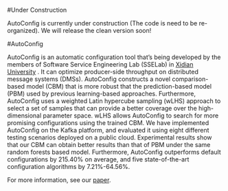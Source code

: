 #Under Construction

AutoConfig is currently under construction (The code is need to be re-organized). We will release the clean version soon!

#AutoConfig

AutoConfig is an automatic configuration tool that’s being developed by the members of Software Service Engineering Lab (SSELab) in [Xidian University](https://en.xidian.edu.cn/) . It can optimize producer-side throughput on distributed message systems (DMSs). AutoConfig constructs a novel comparison-based model (CBM) that is more robust that the prediction-based model (PBM) used by previous learning-based approaches. Furthermore, AutoConfig uses a weighted Latin hypercube sampling (wLHS) approach to select a set of samples that can provide a better coverage over the high-dimensional parameter space. wLHS allows AutoConfig to search for more promising configurations using the trained CBM.
We have implemented AutoConfig on the Kafka platform, and evaluated it using eight different testing scenarios deployed on a public cloud. Experimental results show that our CBM can obtain better results than that of PBM under the same random forests based model. Furthermore, AutoConfig outperforms default configurations by 215.40% on average, and five state-of-the-art configuration algorithms by 7.21%-64.56%.

For more information, see our [paper](https://github.com/sselab/autoconfig/blob/master/autoconfig.pdf). 
